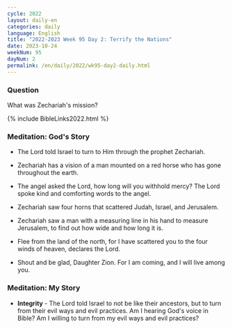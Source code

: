 ```yaml
---
cycle: 2022
layout: daily-en
categories: daily
language: English
title: "2022-2023 Week 95 Day 2: Terrify the Nations"
date: 2023-10-24
weekNum: 95
dayNum: 2
permalink: /en/daily/2022/wk95-day2-daily.html
---
```


### Question     
What was Zechariah's mission? 

{% include BibleLinks2022.html %}

### Meditation: God's Story   
+ The Lord told Israel to turn to Him through the prophet Zechariah. 

+ Zechariah has a vision of a man mounted on a red horse who has gone throughout the earth. 

+ The angel asked the Lord, how long will you withhold mercy? The Lord spoke kind and comforting words to the angel. 

+ Zechariah saw four horns that scattered Judah, Israel, and Jerusalem. 

+ Zechariah saw a man with a measuring line in his hand to measure Jerusalem, to find out how wide and how long it is. 

+ Flee from the land of the north, for I have scattered you to the four winds of heaven, declares the Lord. 

+ Shout and be glad, Daughter Zion. For I am coming, and I will live among you. 

### Meditation: My Story   
+ **Integrity** - The Lord told Israel to not be like their ancestors, but to turn from their evil ways and evil practices. Am I hearing God's voice in Bible? Am I willing to turn from my evil ways and evil practices? 
